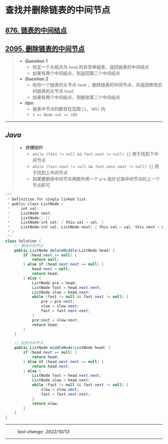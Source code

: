 # 查找并删除链表的中间节点

## [876. 链表的中间结点](https://leetcode.cn/problems/middle-of-the-linked-list/)

## [2095. 删除链表的中间节点](https://leetcode.cn/problems/delete-the-middle-node-of-a-linked-list/)

> - ***Question 1***
>   - 给定一个头结点为 `head` 的非空单链表，返回链表的中间结点
>   - 如果有两个中间结点，则返回第二个中间结点  
> - ***Question 2***
>   - 给你一个链表的头节点 `head` ，删除链表的中间节点，并返回修改后的链表的头节点 `head`  
>   - 如果有两个中间结点，则删除第二个中间结点  
> - ***tips:***
>   - 链表中节点的数目在范围 `[1, 105]` 内
>   - `1 <= Node.val <= 105`

---

## *Java*

> - ***快慢指针***
>   - `while (fast != null && fast.next != null) {}` 用于找到下中间节点
>   - `while (fast.next != null && fast.next.next != null) {}` 用于找到上中间节点
>   - 如果要删除中间节点再额外用一个 `pre` 指针记录中间节点的上一个节点即可

```java
/**
 * Definition for singly-linked list.
 * public class ListNode {
 *     int val;
 *     ListNode next;
 *     ListNode() {}
 *     ListNode(int val) { this.val = val; }
 *     ListNode(int val, ListNode next) { this.val = val; this.next = next; }
 * }
 */
class Solution {
    // 删除中间节点
    public ListNode deleteMiddle(ListNode head) {
        if (head.next == null) {
            return null;
        } else if (head.next.next == null) {
            head.next = null;
            return head;
        } else {
            ListNode pre = head;
            ListNode fast = head.next.next;
            ListNode slow = head.next;
            while (fast != null && fast.next != null) {
                pre = pre.next;
                slow = slow.next;
                fast = fast.next.next;
            }
            pre.next = slow.next;
            return head;
        }
    }

    // 找到中间节点
    public ListNode middleNode(ListNode head) {
        if (head.next == null) {
            return head;
        } else if (head.next.next == null) {
            return head.next;
        } else {
            ListNode fast = head.next.next;
            ListNode slow = head.next;
            while (fast != null && fast.next != null) {
                slow = slow.next;
                fast = fast.next.next;
            }
            return slow;
        }
    }
}
```

---

> ***last change: 2022/10/13***

---
